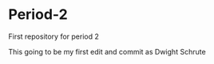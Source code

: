 # Period-2
First repository for period 2

This going to be my first edit and commit as Dwight Schrute
